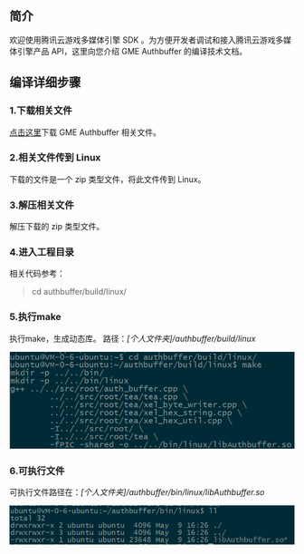 ## 简介
欢迎使用腾讯云游戏多媒体引擎 SDK 。为方便开发者调试和接入腾讯云游戏多媒体引擎产品 API，这里向您介绍 GME Authbuffer 的编译技术文档。

## 编译详细步骤

### 1.下载相关文件

[点击这里](https://github.com/vcaisxcai/GME_Authbuffer)下载 GME Authbuffer 相关文件。

### 2.相关文件传到 Linux

下载的文件是一个 zip 类型文件，将此文件传到 Linux。

### 3.解压相关文件

解压下载的 zip 类型文件。


### 4.进入工程目录

相关代码参考：
> cd authbuffer/build/linux/


### 5.执行make
执行make，生成动态库。
路径：*[个人文件夹]/authbuffer/build/linux*

![image](Image/a1.png)

### 6.可执行文件

可执行文件路径在：*[个人文件夹]/authbuffer/bin/linux/libAuthbuffer.so*

![image](Image/a2.png)
